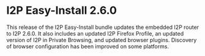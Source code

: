 # I2P Easy-Install 2.6.0

This release of the I2P Easy-Install bundle updates the embedded I2P router to I2P 2.6.0.
It also includes an updated I2P Firefox Profile, an updated version of I2P in Private Browsing, and updated browser plugins.
Discovery of browser configuration has been improved on some platforms.
